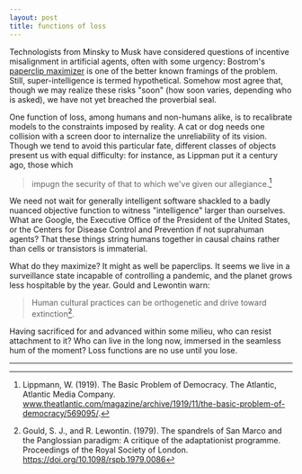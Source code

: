 ```yaml
---
layout: post
title: functions of loss
---
```


Technologists from Minsky to Musk have considered questions of incentive misalignment in artificial agents, often with some urgency: Bostrom's [paperclip maximizer](https://nickbostrom.com/ethics/ai.html) is one of the better known framings of the problem. Still, super-intelligence is termed hypothetical. Somehow most agree that, though we may realize these risks "soon" (how soon varies, depending who is asked), we have not yet breached the proverbial seal.

One function of loss, among humans and non-humans alike, is to recalibrate models to the constraints imposed by reality. A cat or dog needs one collision with a screen door to internalize the unreliability of its vision. Though we tend to avoid this particular fate, different classes of objects present us with equal difficulty: for instance, as Lippman put it a century ago, those which

> impugn the security of that to which we've given our allegiance.[^1]

We need not wait for generally intelligent software shackled to a badly nuanced objective function to witness "intelligence" larger than ourselves. What are Google, the Executive Office of the President of the United States, or the Centers for Disease Control and Prevention if not suprahuman agents? That these things string humans together in causal chains rather than cells or transistors is immaterial.

What do they maximize? It might as well be paperclips. It seems we live in a surveillance state incapable of controlling a pandemic, and the planet grows less hospitable by the year. Gould and Lewontin warn:

> Human cultural practices can be orthogenetic and drive toward extinction[^2].

Having sacrificed for and advanced within some milieu, who can resist attachment to it? Who can live in the long now, immersed in the seamless hum of the moment? Loss functions are no use until you lose.

---

[^1]: Lippmann, W. (1919). The Basic Problem of Democracy. The Atlantic, Atlantic Media Company. <a href="www.theatlantic.com/magazine/archive/1919/11/the-basic-problem-of-democracy/569095/">www.theatlantic.com/magazine/archive/1919/11/the-basic-problem-of-democracy/569095/</a>. 

[^2]: Gould, S. J., and R. Lewontin. (1979). The spandrels of San Marco and the Panglossian paradigm: A critique of the adaptationist programme. Proceedings of the Royal Society of London. <a href="https://doi.org/10.1098/rspb.1979.0086">https://doi.org/10.1098/rspb.1979.0086</a>

